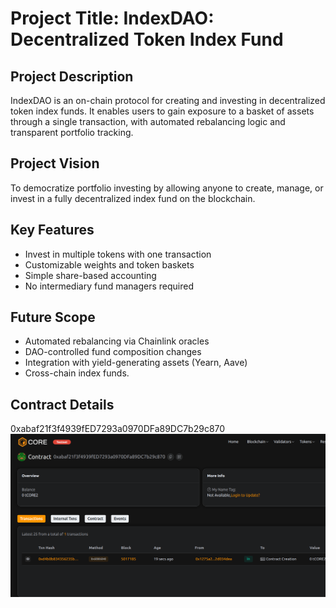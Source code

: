 # Project Title: IndexDAO: Decentralized Token Index Fund

## Project Description

IndexDAO is an on-chain protocol for creating and investing in decentralized token index funds. It enables users to gain exposure to a basket of assets through a single transaction, with automated rebalancing logic and transparent portfolio tracking.

## Project Vision

To democratize portfolio investing by allowing anyone to create, manage, or invest in a fully decentralized index fund on the blockchain.

## Key Features

- Invest in multiple tokens with one transaction
- Customizable weights and token baskets
- Simple share-based accounting
- No intermediary fund managers required

## Future Scope

- Automated rebalancing via Chainlink oracles
- DAO-controlled fund composition changes
- Integration with yield-generating assets (Yearn, Aave)
- Cross-chain index funds.

## Contract Details
0xabaf21f3f4939fED7293a0970DFa89DC7b29c870
![alt text](image.png)

